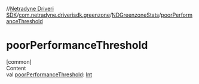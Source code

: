 //[Netradyne Driveri SDK](../../index.md)/[com.netradyne.driverisdk.greenzone](../index.md)/[NDGreenzoneStats](index.md)/[poorPerformanceThreshold](poor-performance-threshold.md)



# poorPerformanceThreshold  
[common]  
Content  
val [poorPerformanceThreshold](poor-performance-threshold.md): [Int](https://kotlinlang.org/api/latest/jvm/stdlib/kotlin/-int/index.html)  



